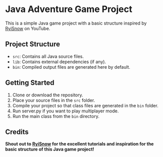 # Java Adventure Game Project

This is a simple Java game project with a basic structure inspired by [RyiSnow](https://www.youtube.com/@RyiSnow) on YouTube.

## Project Structure

- `src`: Contains all Java source files.
- `lib`: Contains external dependencies (if any).
- `bin`: Compiled output files are generated here by default.

## Getting Started

1. Clone or download the repository.
2. Place your source files in the `src` folder.
3. Compile your project so that class files are generated in the `bin` folder.
4. Run server.py if you want to play multiplayer mode.
5. Run the main class from the `bin` directory.

## Credits

**Shout out to [RyiSnow](https://www.youtube.com/@RyiSnow) for the excellent tutorials and inspiration for the basic structure of this Java game project!**
